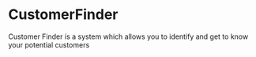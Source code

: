 # CustomerFinder
Customer Finder is a system which allows you to identify and get to know your potential customers
